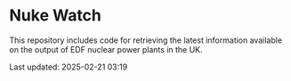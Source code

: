 # Nuke Watch

This repository includes code for retrieving the latest information available on the output of EDF nuclear power plants in the UK.

Last updated: 2025-02-21 03:19